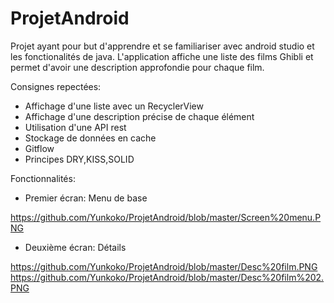 # ProjetAndroid

Projet ayant pour but d'apprendre et se familiariser avec android studio et les fonctionalités de java.
L'application affiche une liste des films Ghibli et permet d'avoir une description approfondie pour chaque film.

Consignes repectées:
- Affichage d'une liste avec un RecyclerView
- Affichage d'une description précise de chaque élément
- Utilisation d'une API rest
- Stockage de données en cache
- Gitflow
- Principes DRY,KISS,SOLID

Fonctionnalités:

- Premier écran:
Menu de base

https://github.com/Yunkoko/ProjetAndroid/blob/master/Screen%20menu.PNG

- Deuxième écran:
Détails 

https://github.com/Yunkoko/ProjetAndroid/blob/master/Desc%20film.PNG
https://github.com/Yunkoko/ProjetAndroid/blob/master/Desc%20film%202.PNG


